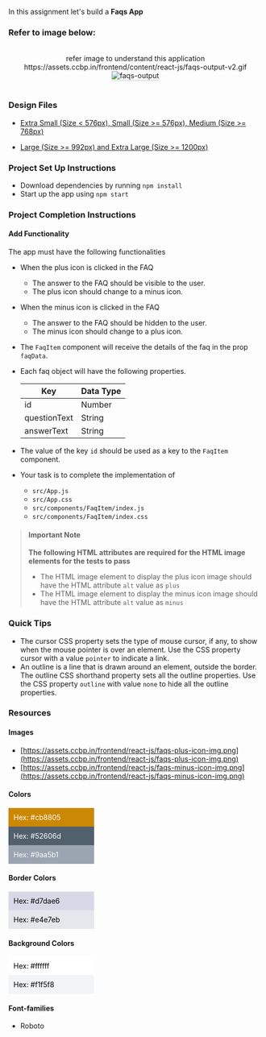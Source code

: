 In this assignment let's build a **Faqs App** 

### Refer to image below:

<br/>
<div style="text-align: center;">
refer image to understand this application
https://assets.ccbp.in/frontend/content/react-js/faqs-output-v2.gif


<img src="https://assets.ccbp.in/frontend/content/react-js/faqs-output-v2.gif" alt="faqs-output" style="max-width:70%;box-shadow:0 2.8px 2.2px rgba(0, 0, 0, 0.12)" />

</div>

<br/>

### Design Files

- [Extra Small (Size < 576px), Small (Size >= 576px), Medium (Size >= 768px)](https://assets.ccbp.in/frontend/content/react-js/faqs-sm-output.png)

- [Large (Size >= 992px) and Extra Large (Size >= 1200px)](https://assets.ccbp.in/frontend/content/react-js/faqs-lg-output.png)


### Project Set Up Instructions

- Download dependencies by running `npm install`
- Start up the app using `npm start`

### Project Completion Instructions

#### Add Functionality

The app must have the following functionalities

- When the plus icon is clicked in the FAQ
    - The answer to the FAQ should be visible to the user.
    - The plus icon should change to a minus icon.
- When the minus icon is clicked in the FAQ
    - The answer to the FAQ should be hidden to the user.
    - The minus icon should change to a plus icon.
- The `FaqItem` component will receive the details of the faq in the prop `faqData`.
- Each faq object will have the following properties.

  | Key          | Data Type |
  | -----------  | --------- |
  | id           | Number    |
  | questionText | String    |
  | answerText   | String    |

- The value of the key `id` should be used as a key to the `FaqItem` component.


- Your task is to complete the implementation of
  - `src/App.js`
  - `src/App.css`
  - `src/components/FaqItem/index.js`
  - `src/components/FaqItem/index.css`

> #### Important Note
>
> **The following HTML attributes are required for the HTML image elements for the tests to pass**
>
> - The HTML image element to display the plus icon image should have the HTML
>   attribute `alt` value as `plus`
> - The HTML image element to display the minus icon image should have the HTML
>   attribute `alt` value as `minus`

### Quick Tips

- The cursor CSS property sets the type of mouse cursor, if any, to show when the mouse pointer is over an element. Use the CSS property cursor with a value `pointer` to indicate a link.
- An outline is a line that is drawn around an element, outside the border. The outline CSS shorthand property sets all the outline properties. Use the CSS property `outline` with value `none` to hide all the outline properties.


### Resources

#### Images

- [https://assets.ccbp.in/frontend/react-js/faqs-plus-icon-img.png](https://assets.ccbp.in/frontend/react-js/faqs-plus-icon-img.png)
- [https://assets.ccbp.in/frontend/react-js/faqs-minus-icon-img.png](https://assets.ccbp.in/frontend/react-js/faqs-minus-icon-img.png)

#### Colors

<div style="background-color: #cb8805; width: 150px; padding: 10px; color: white">Hex: #cb8805</div>
<div style="background-color: #52606d; width: 150px; padding: 10px; color: white">Hex: #52606d</div>
<div style="background-color: #9aa5b1; width: 150px; padding: 10px; color: white">Hex: #9aa5b1</div>

#### Border Colors

<div style="background-color: #d7dae6; width: 150px; padding: 10px; color: black">Hex: #d7dae6</div>
<div style="background-color: #e4e7eb; width: 150px; padding: 10px; color: black">Hex: #e4e7eb</div>

#### Background Colors

<div style="background-color: #ffffff; width: 150px; padding: 10px; color: black">Hex: #ffffff</div>
<div style="background-color: #f1f5f8; width: 150px; padding: 10px; color: black">Hex: #f1f5f8</div>


#### Font-families

- Roboto

